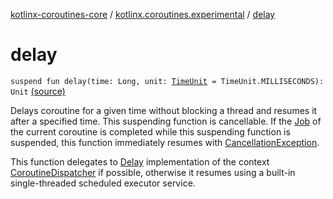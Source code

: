 [kotlinx-coroutines-core](../index.md) / [kotlinx.coroutines.experimental](index.md) / [delay](.)

# delay

`suspend fun delay(time: Long, unit: `[`TimeUnit`](http://docs.oracle.com/javase/6/docs/api/java/util/concurrent/TimeUnit.html)` = TimeUnit.MILLISECONDS): Unit` [(source)](http://github.com/kotlin/kotlinx.coroutines/tree/master/kotlinx-coroutines-core/src/main/kotlin/kotlinx/coroutines/experimental/Delay.kt#L54)

Delays coroutine for a given time without blocking a thread and resumes it after a specified time.
This suspending function is cancellable.
If the [Job](-job/index.md) of the current coroutine is completed while this suspending function is suspended, this function
immediately resumes with [CancellationException](-cancellation-exception.md).

This function delegates to [Delay](-delay/index.md) implementation of the context [CoroutineDispatcher](-coroutine-dispatcher/index.md) if possible,
otherwise it resumes using a built-in single-threaded scheduled executor service.

